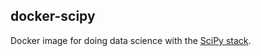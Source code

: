docker-scipy
------------

Docker image for doing data science with the [SciPy stack](https://en.wikipedia.org/wiki/SciPy).

